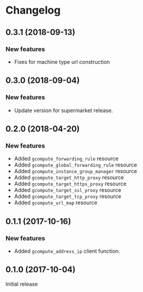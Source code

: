 # Changelog

## 0.3.1 (2018-09-13)

### New features

- Fixes for machine type url construction

## 0.3.0 (2018-09-04)

### New features

- Update version for supermarket release.

## 0.2.0 (2018-04-20)

### New features

- Added `gcompute_forwarding_rule` resource
- Added `gcompute_global_forwarding_rule` resource
- Added `gcompute_instance_group_manager` resource
- Added `gcompute_target_http_proxy` resource
- Added `gcompute_target_https_proxy` resource
- Added `gcompute_target_ssl_proxy` resource
- Added `gcompute_target_tcp_proxy` resource
- Added `gcompute_url_map` resource

## 0.1.1 (2017-10-16)

### New features

- Added `gcompute_address_ip` client function.

## 0.1.0 (2017-10-04)

Initial release
